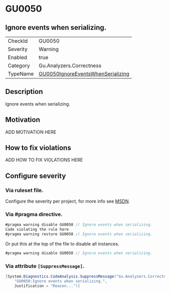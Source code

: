 # GU0050
## Ignore events when serializing.

<!-- start generated table -->
<table>
<tr>
  <td>CheckId</td>
  <td>GU0050</td>
</tr>
<tr>
  <td>Severity</td>
  <td>Warning</td>
</tr>
<tr>
  <td>Enabled</td>
  <td>true</td>
</tr>
<tr>
  <td>Category</td>
  <td>Gu.Analyzers.Correctness</td>
</tr>
<tr>
  <td>TypeName</td>
  <td><a href="https://github.com/JohanLarsson/Gu.Analyzers/blob/master/Gu.Analyzers.Analyzers/GU0050IgnoreEventsWhenSerializing.cs">GU0050IgnoreEventsWhenSerializing</a></td>
</tr>
</table>
<!-- end generated table -->

## Description

Ignore events when serializing.

## Motivation

ADD MOTIVATION HERE

## How to fix violations

ADD HOW TO FIX VIOLATIONS HERE

<!-- start generated config severity -->
## Configure severity

### Via ruleset file.

Configure the severity per project, for more info see [MSDN](https://msdn.microsoft.com/en-us/library/dd264949.aspx).

### Via #pragma directive.
```C#
#pragma warning disable GU0050 // Ignore events when serializing.
Code violating the rule here
#pragma warning restore GU0050 // Ignore events when serializing.
```

Or put this at the top of the file to disable all instances.
```C#
#pragma warning disable GU0050 // Ignore events when serializing.
```

### Via attribute `[SuppressMessage]`.

```C#
[System.Diagnostics.CodeAnalysis.SuppressMessage("Gu.Analyzers.Correctness", 
    "GU0050:Ignore events when serializing.", 
    Justification = "Reason...")]
```
<!-- end generated config severity -->